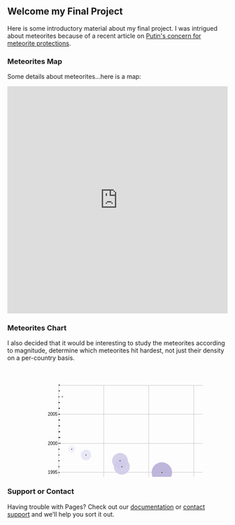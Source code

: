 ## Welcome my Final Project

Here is some introductory material about my final project. I was intrigued about meteorites because of a recent article on [Putin's concern for meteorite protections](http://tass.com/science/974862).

### Meteorites Map

Some details about meteorites...here is a map:
<iframe width="100%" height="520" frameborder="0" src="https://auremoser.carto.com/builder/685d22e6-7189-4ec2-8d1d-a95c8959f4b8/embed" allowfullscreen webkitallowfullscreen mozallowfullscreen oallowfullscreen msallowfullscreen></iframe>

### Meteorites Chart
I also decided that it would be interesting to study the meteorites according to magnitude, determine which meteorites hit hardest, not just their density on a per-country basis.

<svg width="447" height="250" xmlns="http://www.w3.org/2000/svg"><g><g class="x axis" transform="translate(0,440)" style="stroke-width: 1px; font-size: 10px; font-family: Arial, Helvetica;"><g class="tick" transform="translate(220.754583407826,0)" style="opacity: 1;"><line y2="-400" x2="0" style="shape-rendering: crispEdges; fill: none; stroke: rgb(204, 204, 204);"></line><text dy=".71em" y="3" x="0" style="text-anchor: middle;">5,000</text></g><g class="tick" transform="translate(323.60465649417233,0)" style="opacity: 1;"><line y2="-400" x2="0" style="shape-rendering: crispEdges; fill: none; stroke: rgb(204, 204, 204);"></line><text dy=".71em" y="3" x="0" style="text-anchor: middle;">10,000</text></g><g class="tick" transform="translate(426.4547295805187,0)" style="opacity: 1;"><line y2="-400" x2="0" style="shape-rendering: crispEdges; fill: none; stroke: rgb(204, 204, 204);"></line><text dy=".71em" y="3" x="0" style="text-anchor: middle;">15,000</text></g><g class="tick" transform="translate(529.3048026668649,0)" style="opacity: 1;"><line y2="-400" x2="0" style="shape-rendering: crispEdges; fill: none; stroke: rgb(204, 204, 204);"></line><text dy=".71em" y="3" x="0" style="text-anchor: middle;">20,000</text></g><g class="tick" transform="translate(632.1548757532113,0)" style="opacity: 1;"><line y2="-400" x2="0" style="shape-rendering: crispEdges; fill: none; stroke: rgb(204, 204, 204);"></line><text dy=".71em" y="3" x="0" style="text-anchor: middle;">25,000</text></g><g class="tick" transform="translate(735.0049488395575,0)" style="opacity: 1;"><line y2="-400" x2="0" style="shape-rendering: crispEdges; fill: none; stroke: rgb(204, 204, 204);"></line><text dy=".71em" y="3" x="0" style="text-anchor: middle;">30,000</text></g><path class="domain" d="M117.9104756257187,-400V0H807V-400" style="shape-rendering: crispEdges; fill: none; stroke: rgb(204, 204, 204);"></path></g><g class="y axis" transform="translate(117.9104756257187,0)" style="stroke-width: 1px; font-size: 10px; font-family: Arial, Helvetica;"><g class="tick" transform="translate(0,439.99239520593784)" style="opacity: 1;"><line x2="689.0895243742813" y2="0" style="shape-rendering: crispEdges; fill: none; stroke: rgb(204, 204, 204);"></line><text dy=".32em" x="-3" y="0" style="text-anchor: end;">1980</text></g><g class="tick" transform="translate(0,373.3013931982722)" style="opacity: 1;"><line x2="689.0895243742813" y2="0" style="shape-rendering: crispEdges; fill: none; stroke: rgb(204, 204, 204);"></line><text dy=".32em" x="-3" y="0" style="text-anchor: end;">1985</text></g><g class="tick" transform="translate(0,306.64689420210505)" style="opacity: 1;"><line x2="689.0895243742813" y2="0" style="shape-rendering: crispEdges; fill: none; stroke: rgb(204, 204, 204);"></line><text dy=".32em" x="-3" y="0" style="text-anchor: end;">1990</text></g><g class="tick" transform="translate(0,239.99239520593784)" style="opacity: 1;"><line x2="689.0895243742813" y2="0" style="shape-rendering: crispEdges; fill: none; stroke: rgb(204, 204, 204);"></line><text dy=".32em" x="-3" y="0" style="text-anchor: end;">1995</text></g><g class="tick" transform="translate(0,173.33789620977066)" style="opacity: 1;"><line x2="689.0895243742813" y2="0" style="shape-rendering: crispEdges; fill: none; stroke: rgb(204, 204, 204);"></line><text dy=".32em" x="-3" y="0" style="text-anchor: end;">2000</text></g><g class="tick" transform="translate(0,106.64689420210502)" style="opacity: 1;"><line x2="689.0895243742813" y2="0" style="shape-rendering: crispEdges; fill: none; stroke: rgb(204, 204, 204);"></line><text dy=".32em" x="-3" y="0" style="text-anchor: end;">2005</text></g><path class="domain" d="M689.0895243742813,40H0V440H689.0895243742813" style="shape-rendering: crispEdges; fill: none; stroke: rgb(204, 204, 204);"></path></g><g class="circle"><circle transform="translate(118.37659215694603,240)" r="1.1892061314769449" style="fill: rgb(247, 251, 255); fill-opacity: 0.9;"></circle><text transform="translate(118.37659215694603,240)" text-anchor="middle" dy="15" style="font-size: 10px; font-family: Arial, Helvetica;"></text></g><g class="circle"><circle transform="translate(118.51050295210445,333.3382004015331)" r="1.3134210062425167" style="fill: rgb(247, 251, 255); fill-opacity: 0.9;"></circle><text transform="translate(118.51050295210445,333.3382004015331)" text-anchor="middle" dy="15" style="font-size: 10px; font-family: Arial, Helvetica;"></text></g><g class="circle"><circle transform="translate(120.09439407763418,413.3162985946341)" r="2.3242106277807033" style="fill: rgb(246, 250, 255); fill-opacity: 0.9;"></circle><text transform="translate(120.09439407763418,413.3162985946341)" text-anchor="middle" dy="15" style="font-size: 10px; font-family: Arial, Helvetica;"></text></g><g class="circle"><circle transform="translate(118.27723898634461,146.66179959846687)" r="1.0879202864238344" style="fill: rgb(247, 251, 255); fill-opacity: 0.9;"></circle><text transform="translate(118.27723898634461,146.66179959846687)" text-anchor="middle" dy="15" style="font-size: 10px; font-family: Arial, Helvetica;"></text></g><g class="circle"><circle transform="translate(118.86698130542172,399.9926993977003)" r="1.5976894461053723" style="fill: rgb(247, 251, 255); fill-opacity: 0.9;"></circle><text transform="translate(118.86698130542172,399.9926993977003)" text-anchor="middle" dy="15" style="font-size: 10px; font-family: Arial, Helvetica;"></text></g><g class="circle"><circle transform="translate(118.24741246514958,80.00730060229972)" r="1.055618584461889" style="fill: rgb(247, 251, 255); fill-opacity: 0.9;"></circle><text transform="translate(118.24741246514958,80.00730060229972)" text-anchor="middle" dy="15" style="font-size: 10px; font-family: Arial, Helvetica;"></text></g><g class="circle"><circle transform="translate(117.92302333463523,120.01460120459937)" r="0.6010710517083432" style="fill: rgb(247, 251, 255); fill-opacity: 0.9;"></circle><text transform="translate(117.92302333463523,120.01460120459937)" text-anchor="middle" dy="15" style="font-size: 10px; font-family: Arial, Helvetica;"></text></g><g class="circle"><circle transform="translate(118.96674587631547,426.63989779156776)" r="1.668594400557301" style="fill: rgb(247, 251, 255); fill-opacity: 0.9;"></circle><text transform="translate(118.96674587631547,426.63989779156776)" text-anchor="middle" dy="15" style="font-size: 10px; font-family: Arial, Helvetica;"></text></g><g class="circle"><circle transform="translate(118.74273841713342,386.66910020076654)" r="1.5047230127347633" style="fill: rgb(247, 251, 255); fill-opacity: 0.9;"></circle><text transform="translate(118.74273841713342,386.66910020076654)" text-anchor="middle" dy="15" style="font-size: 10px; font-family: Arial, Helvetica;"></text></g><g class="circle"><circle transform="translate(118.66848066436508,373.30899799233435)" r="1.446308312933044" style="fill: rgb(247, 251, 255); fill-opacity: 0.9;"></circle><text transform="translate(118.66848066436508,373.30899799233435)" text-anchor="middle" dy="15" style="font-size: 10px; font-family: Arial, Helvetica;"></text></g><g class="circle"><circle transform="translate(118.43089699553562,266.6471983938675)" r="1.2410784385613092" style="fill: rgb(247, 251, 255); fill-opacity: 0.9;"></circle><text transform="translate(118.43089699553562,266.6471983938675)" text-anchor="middle" dy="15" style="font-size: 10px; font-family: Arial, Helvetica;"></text></g><g class="circle"><circle transform="translate(118.3255785206952,186.66910020076654)" r="1.13832641469031" style="fill: rgb(247, 251, 255); fill-opacity: 0.9;"></circle><text transform="translate(118.3255785206952,186.66910020076654)" text-anchor="middle" dy="15" style="font-size: 10px; font-family: Arial, Helvetica;"></text></g><g class="circle"><circle transform="translate(118.82666407677188,386.66910020076654)" r="1.5681257122443253" style="fill: rgb(247, 251, 255); fill-opacity: 0.9;"></circle><text transform="translate(118.82666407677188,386.66910020076654)" text-anchor="middle" dy="15" style="font-size: 10px; font-family: Arial, Helvetica;"></text></g><g class="circle"><circle transform="translate(118.33648062844235,226.67640080306626)" r="1.1493891522326385" style="fill: rgb(247, 251, 255); fill-opacity: 0.9;"></circle><text transform="translate(118.33648062844235,226.67640080306626)" text-anchor="middle" dy="15" style="font-size: 10px; font-family: Arial, Helvetica;"></text></g><g class="circle"><circle transform="translate(118.20750663679208,373.30899799233435)" r="1.0107879663467745" style="fill: rgb(247, 251, 255); fill-opacity: 0.9;"></circle><text transform="translate(118.20750663679208,373.30899799233435)" text-anchor="middle" dy="15" style="font-size: 10px; font-family: Arial, Helvetica;"></text></g><g class="circle"><circle transform="translate(119.00480040335744,40)" r="1.6948592579383264" style="fill: rgb(247, 251, 255); fill-opacity: 0.9;"></circle><text transform="translate(119.00480040335744,40)" text-anchor="middle" dy="15" style="font-size: 10px; font-family: Arial, Helvetica;"></text></g><g class="circle"><circle transform="translate(118.97435678172387,440)" r="1.673880342109553" style="fill: rgb(247, 251, 255); fill-opacity: 0.9;"></circle><text transform="translate(118.97435678172387,440)" text-anchor="middle" dy="15" style="font-size: 10px; font-family: Arial, Helvetica;"></text></g><g class="circle"><circle transform="translate(119.41290949336404,120.01460120459937)" r="1.9544670573597733" style="fill: rgb(247, 250, 255); fill-opacity: 0.9;"></circle><text transform="translate(119.41290949336404,120.01460120459937)" text-anchor="middle" dy="15" style="font-size: 10px; font-family: Arial, Helvetica;"></text></g><g class="circle"><circle transform="translate(118.14435669191705,280.0073006022997)" r="0.9354649206292468" style="fill: rgb(247, 251, 255); fill-opacity: 0.9;"></circle><text transform="translate(118.14435669191705,280.0073006022997)" text-anchor="middle" dy="15" style="font-size: 10px; font-family: Arial, Helvetica;"></text></g><g class="circle"><circle transform="translate(118.46401471906943,293.33089979923346)" r="1.2716744532983766" style="fill: rgb(247, 251, 255); fill-opacity: 0.9;"></circle><text transform="translate(118.46401471906943,293.33089979923346)" text-anchor="middle" dy="15" style="font-size: 10px; font-family: Arial, Helvetica;"></text></g><g class="circle"><circle transform="translate(118.32989822376483,199.99269939770028)" r="1.1427225742727578" style="fill: rgb(247, 251, 255); fill-opacity: 0.9;"></circle><text transform="translate(118.32989822376483,199.99269939770028)" text-anchor="middle" dy="15" style="font-size: 10px; font-family: Arial, Helvetica;"></text></g><g class="circle"><circle transform="translate(118.22745955097082,53.32359919693373)" r="1.0334463964746237" style="fill: rgb(247, 251, 255); fill-opacity: 0.9;"></circle><text transform="translate(118.22745955097082,53.32359919693373)" text-anchor="middle" dy="15" style="font-size: 10px; font-family: Arial, Helvetica;"></text></g><g class="circle"><circle transform="translate(118.73739021333293,373.30899799233435)" r="1.5005918515941" style="fill: rgb(247, 251, 255); fill-opacity: 0.9;"></circle><text transform="translate(118.73739021333293,373.30899799233435)" text-anchor="middle" dy="15" style="font-size: 10px; font-family: Arial, Helvetica;"></text></g><g class="circle"><circle transform="translate(118.1733604125274,359.98539879540067)" r="0.970785508642043" style="fill: rgb(247, 251, 255); fill-opacity: 0.9;"></circle><text transform="translate(118.1733604125274,359.98539879540067)" text-anchor="middle" dy="15" style="font-size: 10px; font-family: Arial, Helvetica;"></text></g><g class="circle"><circle transform="translate(118.2171745436622,40)" r="1.021829539730225" style="fill: rgb(247, 251, 255); fill-opacity: 0.9;"></circle><text transform="translate(118.2171745436622,40)" text-anchor="middle" dy="15" style="font-size: 10px; font-family: Arial, Helvetica;"></text></g><g class="circle"><circle transform="translate(118.5771497994644,359.98539879540067)" r="1.3710544199643733" style="fill: rgb(247, 251, 255); fill-opacity: 0.9;"></circle><text transform="translate(118.5771497994644,359.98539879540067)" text-anchor="middle" dy="15" style="font-size: 10px; font-family: Arial, Helvetica;"></text></g><g class="circle"><circle transform="translate(118.27394778400586,120.01460120459937)" r="1.0844031901713334" style="fill: rgb(247, 251, 255); fill-opacity: 0.9;"></circle><text transform="translate(118.27394778400586,120.01460120459937)" text-anchor="middle" dy="15" style="font-size: 10px; font-family: Arial, Helvetica;"></text></g><g class="circle"><circle transform="translate(118.47183132462398,306.6544989961672)" r="1.278789098414497" style="fill: rgb(247, 251, 255); fill-opacity: 0.9;"></circle><text transform="translate(118.47183132462398,306.6544989961672)" text-anchor="middle" dy="15" style="font-size: 10px; font-family: Arial, Helvetica;"></text></g><g class="circle"><circle transform="translate(118.49157853865657,319.97809819310095)" r="1.296589057017017" style="fill: rgb(247, 251, 255); fill-opacity: 0.9;"></circle><text transform="translate(118.49157853865657,319.97809819310095)" text-anchor="middle" dy="15" style="font-size: 10px; font-family: Arial, Helvetica;"></text></g><g class="circle"><circle transform="translate(118.44015350211339,280.0073006022997)" r="1.2497055461870885" style="fill: rgb(247, 251, 255); fill-opacity: 0.9;"></circle><text transform="translate(118.44015350211339,280.0073006022997)" text-anchor="middle" dy="15" style="font-size: 10px; font-family: Arial, Helvetica;"></text></g><g class="circle"><circle transform="translate(118.22992795272489,66.68370140536592)" r="1.036215063322016" style="fill: rgb(247, 251, 255); fill-opacity: 0.9;"></circle><text transform="translate(118.22992795272489,66.68370140536592)" text-anchor="middle" dy="15" style="font-size: 10px; font-family: Arial, Helvetica;"></text></g><g class="circle"><circle transform="translate(118.07318444134131,293.33089979923346)" r="0.8425400658543539" style="fill: rgb(247, 251, 255); fill-opacity: 0.9;"></circle><text transform="translate(118.07318444134131,293.33089979923346)" text-anchor="middle" dy="15" style="font-size: 10px; font-family: Arial, Helvetica;"></text></g><g class="circle"><circle transform="translate(117.99090438287223,226.67640080306626)" r="0.7203242281091518" style="fill: rgb(247, 251, 255); fill-opacity: 0.9;"></circle><text transform="translate(117.99090438287223,226.67640080306626)" text-anchor="middle" dy="15" style="font-size: 10px; font-family: Arial, Helvetica;"></text></g><g class="circle"><circle transform="translate(118.36733565036825,333.3382004015331)" r="1.180136840215307" style="fill: rgb(247, 251, 255); fill-opacity: 0.9;"></circle><text transform="translate(118.36733565036825,333.3382004015331)" text-anchor="middle" dy="15" style="font-size: 10px; font-family: Arial, Helvetica;"></text></g><g class="circle"><circle transform="translate(120.10550188552752,159.9853987954006)" r="2.329751264856307" style="fill: rgb(246, 250, 255); fill-opacity: 0.9;"></circle><text transform="translate(120.10550188552752,159.9853987954006)" text-anchor="middle" dy="15" style="font-size: 10px; font-family: Arial, Helvetica;"></text></g><g class="circle"><circle transform="translate(118.38173466060034,346.6617995984669)" r="1.1942148660115195" style="fill: rgb(247, 251, 255); fill-opacity: 0.9;"></circle><text transform="translate(118.38173466060034,346.6617995984669)" text-anchor="middle" dy="15" style="font-size: 10px; font-family: Arial, Helvetica;"></text></g><g class="circle"><circle transform="translate(118.27518198488288,133.33820040153313)" r="1.0857234364184543" style="fill: rgb(247, 251, 255); fill-opacity: 0.9;"></circle><text transform="translate(118.27518198488288,133.33820040153313)" text-anchor="middle" dy="15" style="font-size: 10px; font-family: Arial, Helvetica;"></text></g><g class="circle"><circle transform="translate(257.7806097189107,213.31629859463408)" r="18.028583336833968" style="fill: rgb(209, 205, 232); fill-opacity: 0.9;"></circle><text transform="translate(257.7806097189107,213.31629859463408)" text-anchor="middle" dy="15" style="font-size: 10px; font-family: Arial, Helvetica;"></text></g><g class="circle"><circle transform="translate(119.02557611812087,53.32359919693373)" r="1.709028119541595" style="fill: rgb(247, 251, 255); fill-opacity: 0.9;"></circle><text transform="translate(119.02557611812087,53.32359919693373)" text-anchor="middle" dy="15" style="font-size: 10px; font-family: Arial, Helvetica;"></text></g><g class="circle"><circle transform="translate(353.5340277622991,240)" r="23.394741813506393" style="fill: rgb(184, 174, 217); fill-opacity: 0.9;"></circle><text transform="translate(353.5340277622991,240)" text-anchor="middle" dy="15" style="font-size: 10px; font-family: Arial, Helvetica;"></text></g><g class="circle"><circle transform="translate(121.17514264562551,173.3455010038328)" r="2.8126195890475736" style="fill: rgb(246, 250, 254); fill-opacity: 0.9;"></circle><text transform="translate(121.17514264562551,173.3455010038328)" text-anchor="middle" dy="15" style="font-size: 10px; font-family: Arial, Helvetica;"></text></g><g class="circle"><circle transform="translate(118.21306054073874,440)" r="1.0171456482809347" style="fill: rgb(247, 251, 255); fill-opacity: 0.9;"></circle><text transform="translate(118.21306054073874,440)" text-anchor="middle" dy="15" style="font-size: 10px; font-family: Arial, Helvetica;"></text></g><g class="circle"><circle transform="translate(118.06104813271712,266.6471983938675)" r="0.825651418061496" style="fill: rgb(247, 251, 255); fill-opacity: 0.9;"></circle><text transform="translate(118.06104813271712,266.6471983938675)" text-anchor="middle" dy="15" style="font-size: 10px; font-family: Arial, Helvetica;"></text></g><g class="circle"><circle transform="translate(118.53806677169158,293.33089979923346)" r="1.3375582257395966" style="fill: rgb(247, 251, 255); fill-opacity: 0.9;"></circle><text transform="translate(118.53806677169158,293.33089979923346)" text-anchor="middle" dy="15" style="font-size: 10px; font-family: Arial, Helvetica;"></text></g><g class="circle"><circle transform="translate(117.99501838579569,266.6471983938675)" r="0.7269231954267836" style="fill: rgb(247, 251, 255); fill-opacity: 0.9;"></circle><text transform="translate(117.99501838579569,266.6471983938675)" text-anchor="middle" dy="15" style="font-size: 10px; font-family: Arial, Helvetica;"></text></g><g class="circle"><circle transform="translate(118.15340749834867,346.6617995984669)" r="0.946628418290119" style="fill: rgb(247, 251, 255); fill-opacity: 0.9;"></circle><text transform="translate(118.15340749834867,346.6617995984669)" text-anchor="middle" dy="15" style="font-size: 10px; font-family: Arial, Helvetica;"></text></g><g class="circle"><circle transform="translate(118.29945460213128,173.3455010038328)" r="1.1113695952445781" style="fill: rgb(247, 251, 255); fill-opacity: 0.9;"></circle><text transform="translate(118.29945460213128,173.3455010038328)" text-anchor="middle" dy="15" style="font-size: 10px; font-family: Arial, Helvetica;"></text></g><g class="circle"><circle transform="translate(118.33442362698061,213.31629859463408)" r="1.1473100078208345" style="fill: rgb(247, 251, 255); fill-opacity: 0.9;"></circle><text transform="translate(118.33442362698061,213.31629859463408)" text-anchor="middle" dy="15" style="font-size: 10px; font-family: Arial, Helvetica;"></text></g><g class="circle"><circle transform="translate(118.13695148665484,333.3382004015331)" r="0.9262310772807669" style="fill: rgb(247, 251, 255); fill-opacity: 0.9;"></circle><text transform="translate(118.13695148665484,333.3382004015331)" text-anchor="middle" dy="15" style="font-size: 10px; font-family: Arial, Helvetica;"></text></g><g class="circle"><circle transform="translate(118.89187102310862,413.3162985946341)" r="1.6156704842911371" style="fill: rgb(247, 251, 255); fill-opacity: 0.9;"></circle><text transform="translate(118.89187102310862,413.3162985946341)" text-anchor="middle" dy="15" style="font-size: 10px; font-family: Arial, Helvetica;"></text></g><g class="circle"><circle transform="translate(118.3940766693707,253.32359919693377)" r="1.2061509696336663" style="fill: rgb(247, 251, 255); fill-opacity: 0.9;"></circle><text transform="translate(118.3940766693707,253.32359919693377)" text-anchor="middle" dy="15" style="font-size: 10px; font-family: Arial, Helvetica;"></text></g><g class="circle"><circle transform="translate(119.31972732714783,399.9926993977003)" r="1.8983219728084564" style="fill: rgb(247, 251, 255); fill-opacity: 0.9;"></circle><text transform="translate(119.31972732714783,399.9926993977003)" text-anchor="middle" dy="15" style="font-size: 10px; font-family: Arial, Helvetica;"></text></g><g class="circle"><circle transform="translate(119.27653029645157,80.00730060229972)" r="1.871723205695426" style="fill: rgb(247, 251, 255); fill-opacity: 0.9;"></circle><text transform="translate(119.27653029645157,80.00730060229972)" text-anchor="middle" dy="15" style="font-size: 10px; font-family: Arial, Helvetica;"></text></g><g class="circle"><circle transform="translate(479.93676758541875,440)" r="28.995656456596475" style="fill: rgb(150, 135, 196); fill-opacity: 0.9;"></circle><text transform="translate(479.93676758541875,440)" text-anchor="middle" dy="15" style="font-size: 10px; font-family: Arial, Helvetica;"></text></g><g class="circle"><circle transform="translate(118.20894653781528,386.66910020076654)" r="1.012440087792064" style="fill: rgb(247, 251, 255); fill-opacity: 0.9;"></circle><text transform="translate(118.20894653781528,386.66910020076654)" text-anchor="middle" dy="15" style="font-size: 10px; font-family: Arial, Helvetica;"></text></g><g class="circle"><circle transform="translate(118.91244103772588,319.97809819310095)" r="1.6303811842792348" style="fill: rgb(247, 251, 255); fill-opacity: 0.9;"></circle><text transform="translate(118.91244103772588,319.97809819310095)" text-anchor="middle" dy="15" style="font-size: 10px; font-family: Arial, Helvetica;"></text></g><g class="circle"><circle transform="translate(118.55452278338541,346.6617995984669)" r="1.35176305654409" style="fill: rgb(247, 251, 255); fill-opacity: 0.9;"></circle><text transform="translate(118.55452278338541,346.6617995984669)" text-anchor="middle" dy="15" style="font-size: 10px; font-family: Arial, Helvetica;"></text></g><g class="circle"><circle transform="translate(118.29122659628436,159.9853987954006)" r="1.1027428078827881" style="fill: rgb(247, 251, 255); fill-opacity: 0.9;"></circle><text transform="translate(118.29122659628436,159.9853987954006)" text-anchor="middle" dy="15" style="font-size: 10px; font-family: Arial, Helvetica;"></text></g><g class="circle"><circle transform="translate(118.91244103772588,306.6544989961672)" r="1.6303811842792348" style="fill: rgb(247, 251, 255); fill-opacity: 0.9;"></circle><text transform="translate(118.91244103772588,306.6544989961672)" text-anchor="middle" dy="15" style="font-size: 10px; font-family: Arial, Helvetica;"></text></g><g class="circle"><circle transform="translate(118.27271358312882,106.65449899616718)" r="1.0830813345816799" style="fill: rgb(247, 251, 255); fill-opacity: 0.9;"></circle><text transform="translate(118.27271358312882,106.65449899616718)" text-anchor="middle" dy="15" style="font-size: 10px; font-family: Arial, Helvetica;"></text></g><g class="circle"><circle transform="translate(118.65942985793347,359.98539879540067)" r="1.439026404022059" style="fill: rgb(247, 251, 255); fill-opacity: 0.9;"></circle><text transform="translate(118.65942985793347,359.98539879540067)" text-anchor="middle" dy="15" style="font-size: 10px; font-family: Arial, Helvetica;"></text></g><g class="circle"><circle transform="translate(119.37732336807619,106.65449899616718)" r="1.9332177970227666" style="fill: rgb(247, 251, 255); fill-opacity: 0.9;"></circle><text transform="translate(119.37732336807619,106.65449899616718)" text-anchor="middle" dy="15" style="font-size: 10px; font-family: Arial, Helvetica;"></text></g><g class="circle"><circle transform="translate(261.8946126423645,226.67640080306626)" r="18.291532346460425" style="fill: rgb(208, 203, 232); fill-opacity: 0.9;"></circle><text transform="translate(261.8946126423645,226.67640080306626)" text-anchor="middle" dy="15" style="font-size: 10px; font-family: Arial, Helvetica;"></text></g><g class="circle"><circle transform="translate(147.38134126802655,186.66910020076654)" r="8.291350002819888" style="fill: rgb(239, 241, 250); fill-opacity: 0.9;"></circle><text transform="translate(147.38134126802655,186.66910020076654)" text-anchor="middle" dy="15" style="font-size: 10px; font-family: Arial, Helvetica;"></text></g><g class="circle"><circle transform="translate(125.92681602221471,66.68370140536592)" r="4.3521798975505535" style="fill: rgb(245, 248, 254); fill-opacity: 0.9;"></circle><text transform="translate(125.92681602221471,66.68370140536592)" text-anchor="middle" dy="15" style="font-size: 10px; font-family: Arial, Helvetica;"></text></g><g class="circle"><circle transform="translate(333.8896638028069,426.63989779156776)" r="22.398907974035705" style="fill: rgb(189, 180, 220); fill-opacity: 0.9;"></circle><text transform="translate(333.8896638028069,426.63989779156776)" text-anchor="middle" dy="15" style="font-size: 10px; font-family: Arial, Helvetica;"></text></g><g class="circle"><circle transform="translate(118.20894653781528,426.63989779156776)" r="1.012440087792064" style="fill: rgb(247, 251, 255); fill-opacity: 0.9;"></circle><text transform="translate(118.20894653781528,426.63989779156776)" text-anchor="middle" dy="15" style="font-size: 10px; font-family: Arial, Helvetica;"></text></g><g class="circle"><circle transform="translate(118.20894653781528,413.3162985946341)" r="1.012440087792064" style="fill: rgb(247, 251, 255); fill-opacity: 0.9;"></circle><text transform="translate(118.20894653781528,413.3162985946341)" text-anchor="middle" dy="15" style="font-size: 10px; font-family: Arial, Helvetica;"></text></g><g class="circle"><circle transform="translate(118.20894653781528,399.9926993977003)" r="1.012440087792064" style="fill: rgb(247, 251, 255); fill-opacity: 0.9;"></circle><text transform="translate(118.20894653781528,399.9926993977003)" text-anchor="middle" dy="15" style="font-size: 10px; font-family: Arial, Helvetica;"></text></g><g class="circle"><circle transform="translate(179.96424442178107,199.99269939770028)" r="12.016037840357846" style="fill: rgb(230, 230, 245); fill-opacity: 0.9;"></circle><text transform="translate(179.96424442178107,199.99269939770028)" text-anchor="middle" dy="15" style="font-size: 10px; font-family: Arial, Helvetica;"></text></g><g class="circle"><circle transform="translate(807,253.32359919693377)" r="40" style="fill: rgb(52, 41, 143); fill-opacity: 0.9;"></circle><text transform="translate(807,253.32359919693377)" text-anchor="middle" dy="15" style="font-size: 10px; font-family: Arial, Helvetica;"></text></g><g class="circle"><circle transform="translate(117.92055493288116,106.65449899616718)" r="0.5962853395252221" style="fill: rgb(247, 251, 255); fill-opacity: 0.9;"></circle><text transform="translate(117.92055493288116,106.65449899616718)" text-anchor="middle" dy="15" style="font-size: 10px; font-family: Arial, Helvetica;"></text></g><g class="circle"><circle transform="translate(117.91561812937302,80.00730060229972)" r="0.5865967950769767" style="fill: rgb(247, 251, 255); fill-opacity: 0.9;"></circle><text transform="translate(117.91561812937302,80.00730060229972)" text-anchor="middle" dy="15" style="font-size: 10px; font-family: Arial, Helvetica;"></text></g><g class="circle"><circle transform="translate(117.91993783244264,93.33089979923344)" r="0.5950828978935987" style="fill: rgb(247, 251, 255); fill-opacity: 0.9;"></circle><text transform="translate(117.91993783244264,93.33089979923344)" text-anchor="middle" dy="15" style="font-size: 10px; font-family: Arial, Helvetica;"></text></g><g class="circle"><circle transform="translate(117.96868876708558,186.66910020076654)" r="0.6835899106770561" style="fill: rgb(247, 251, 255); fill-opacity: 0.9;"></circle><text transform="translate(117.96868876708558,186.66910020076654)" text-anchor="middle" dy="15" style="font-size: 10px; font-family: Arial, Helvetica;"></text></g><g class="circle"><circle transform="translate(119.52439897258965,133.33820040153313)" r="2.0195929417229883" style="fill: rgb(247, 250, 255); fill-opacity: 0.9;"></circle><text transform="translate(119.52439897258965,133.33820040153313)" text-anchor="middle" dy="15" style="font-size: 10px; font-family: Arial, Helvetica;"></text></g><g class="circle"><circle transform="translate(118.07195024046428,280.0073006022997)" r="0.8408380706386498" style="fill: rgb(247, 251, 255); fill-opacity: 0.9;"></circle><text transform="translate(118.07195024046428,280.0073006022997)" text-anchor="middle" dy="15" style="font-size: 10px; font-family: Arial, Helvetica;"></text></g><g class="circle"><circle transform="translate(118.03369001327614,253.32359919693377)" r="0.7862509227115911" style="fill: rgb(247, 251, 255); fill-opacity: 0.9;"></circle><text transform="translate(118.03369001327614,253.32359919693377)" text-anchor="middle" dy="15" style="font-size: 10px; font-family: Arial, Helvetica;"></text></g><g class="circle"><circle transform="translate(117.98329347746385,199.99269939770028)" r="0.7079540009572868" style="fill: rgb(247, 251, 255); fill-opacity: 0.9;"></circle><text transform="translate(117.98329347746385,199.99269939770028)" text-anchor="middle" dy="15" style="font-size: 10px; font-family: Arial, Helvetica;"></text></g><g class="circle"><circle transform="translate(117.9104756257187,66.68370140536592)" r="0.5763313950619293" style="fill: rgb(247, 251, 255); fill-opacity: 0.9;"></circle><text transform="translate(117.9104756257187,66.68370140536592)" text-anchor="middle" dy="15" style="font-size: 10px; font-family: Arial, Helvetica;"></text></g><g class="circle"><circle transform="translate(117.92446323565845,133.33820040153313)" r="0.6038452017352858" style="fill: rgb(247, 251, 255); fill-opacity: 0.9;"></circle><text transform="translate(117.92446323565845,133.33820040153313)" text-anchor="middle" dy="15" style="font-size: 10px; font-family: Arial, Helvetica;"></text></g><g class="circle"><circle transform="translate(117.98761318053346,213.31629859463408)" r="0.715001204783805" style="fill: rgb(247, 251, 255); fill-opacity: 0.9;"></circle><text transform="translate(117.98761318053346,213.31629859463408)" text-anchor="middle" dy="15" style="font-size: 10px; font-family: Arial, Helvetica;"></text></g><g class="circle"><circle transform="translate(117.93968504647523,159.9853987954006)" r="0.6324280828030636" style="fill: rgb(247, 251, 255); fill-opacity: 0.9;"></circle><text transform="translate(117.93968504647523,159.9853987954006)" text-anchor="middle" dy="15" style="font-size: 10px; font-family: Arial, Helvetica;"></text></g><g class="circle"><circle transform="translate(118.26633687859746,93.33089979923344)" r="1.0762258836899201" style="fill: rgb(247, 251, 255); fill-opacity: 0.9;"></circle><text transform="translate(118.26633687859746,93.33089979923344)" text-anchor="middle" dy="15" style="font-size: 10px; font-family: Arial, Helvetica;"></text></g><g class="circle"><circle transform="translate(119.95102107575181,146.66179959846687)" r="2.251471906855738" style="fill: rgb(246, 250, 255); fill-opacity: 0.9;"></circle><text transform="translate(119.95102107575181,146.66179959846687)" text-anchor="middle" dy="15" style="font-size: 10px; font-family: Arial, Helvetica;"></text></g><g class="circle"><circle transform="translate(118.09704565829733,319.97809819310095)" r="0.8747946762359812" style="fill: rgb(247, 251, 255); fill-opacity: 0.9;"></circle><text transform="translate(118.09704565829733,319.97809819310095)" text-anchor="middle" dy="15" style="font-size: 10px; font-family: Arial, Helvetica;"></text></g><g class="circle"><circle transform="translate(118.00715469441987,240)" r="0.7460501527862493" style="fill: rgb(247, 251, 255); fill-opacity: 0.9;"></circle><text transform="translate(118.00715469441987,240)" text-anchor="middle" dy="15" style="font-size: 10px; font-family: Arial, Helvetica;"></text></g><g class="circle"><circle transform="translate(118.07647564368007,306.6544989961672)" r="0.84706200087633" style="fill: rgb(247, 251, 255); fill-opacity: 0.9;"></circle><text transform="translate(118.07647564368007,306.6544989961672)" text-anchor="middle" dy="15" style="font-size: 10px; font-family: Arial, Helvetica;"></text></g><g class="circle"><circle transform="translate(119.3131449224703,93.33089979923344)" r="1.8942929474951555" style="fill: rgb(247, 251, 255); fill-opacity: 0.9;"></circle><text transform="translate(119.3131449224703,93.33089979923344)" text-anchor="middle" dy="15" style="font-size: 10px; font-family: Arial, Helvetica;"></text></g><g class="circle"><circle transform="translate(117.9602550610925,173.3455010038328)" r="0.6691165609668932" style="fill: rgb(247, 251, 255); fill-opacity: 0.9;"></circle><text transform="translate(117.9602550610925,173.3455010038328)" text-anchor="middle" dy="15" style="font-size: 10px; font-family: Arial, Helvetica;"></text></g><g class="circle"><circle transform="translate(117.93515964325942,146.66179959846687)" r="0.6240672300519183" style="fill: rgb(247, 251, 255); fill-opacity: 0.9;"></circle><text transform="translate(117.93515964325942,146.66179959846687)" text-anchor="middle" dy="15" style="font-size: 10px; font-family: Arial, Helvetica;"></text></g><g class="point"><circle transform="translate(118.37659215694603,240)" r="1" style="fill: rgb(0, 0, 0);"></circle></g><g class="point"><circle transform="translate(118.51050295210445,333.3382004015331)" r="1" style="fill: rgb(0, 0, 0);"></circle></g><g class="point"><circle transform="translate(120.09439407763418,413.3162985946341)" r="1" style="fill: rgb(0, 0, 0);"></circle></g><g class="point"><circle transform="translate(118.27723898634461,146.66179959846687)" r="1" style="fill: rgb(0, 0, 0);"></circle></g><g class="point"><circle transform="translate(118.86698130542172,399.9926993977003)" r="1" style="fill: rgb(0, 0, 0);"></circle></g><g class="point"><circle transform="translate(118.24741246514958,80.00730060229972)" r="1" style="fill: rgb(0, 0, 0);"></circle></g><g class="point"><circle transform="translate(117.92302333463523,120.01460120459937)" r="1" style="fill: rgb(0, 0, 0);"></circle></g><g class="point"><circle transform="translate(118.96674587631547,426.63989779156776)" r="1" style="fill: rgb(0, 0, 0);"></circle></g><g class="point"><circle transform="translate(118.74273841713342,386.66910020076654)" r="1" style="fill: rgb(0, 0, 0);"></circle></g><g class="point"><circle transform="translate(118.66848066436508,373.30899799233435)" r="1" style="fill: rgb(0, 0, 0);"></circle></g><g class="point"><circle transform="translate(118.43089699553562,266.6471983938675)" r="1" style="fill: rgb(0, 0, 0);"></circle></g><g class="point"><circle transform="translate(118.3255785206952,186.66910020076654)" r="1" style="fill: rgb(0, 0, 0);"></circle></g><g class="point"><circle transform="translate(118.82666407677188,386.66910020076654)" r="1" style="fill: rgb(0, 0, 0);"></circle></g><g class="point"><circle transform="translate(118.33648062844235,226.67640080306626)" r="1" style="fill: rgb(0, 0, 0);"></circle></g><g class="point"><circle transform="translate(118.20750663679208,373.30899799233435)" r="1" style="fill: rgb(0, 0, 0);"></circle></g><g class="point"><circle transform="translate(119.00480040335744,40)" r="1" style="fill: rgb(0, 0, 0);"></circle></g><g class="point"><circle transform="translate(118.97435678172387,440)" r="1" style="fill: rgb(0, 0, 0);"></circle></g><g class="point"><circle transform="translate(119.41290949336404,120.01460120459937)" r="1" style="fill: rgb(0, 0, 0);"></circle></g><g class="point"><circle transform="translate(118.14435669191705,280.0073006022997)" r="1" style="fill: rgb(0, 0, 0);"></circle></g><g class="point"><circle transform="translate(118.46401471906943,293.33089979923346)" r="1" style="fill: rgb(0, 0, 0);"></circle></g><g class="point"><circle transform="translate(118.32989822376483,199.99269939770028)" r="1" style="fill: rgb(0, 0, 0);"></circle></g><g class="point"><circle transform="translate(118.22745955097082,53.32359919693373)" r="1" style="fill: rgb(0, 0, 0);"></circle></g><g class="point"><circle transform="translate(118.73739021333293,373.30899799233435)" r="1" style="fill: rgb(0, 0, 0);"></circle></g><g class="point"><circle transform="translate(118.1733604125274,359.98539879540067)" r="1" style="fill: rgb(0, 0, 0);"></circle></g><g class="point"><circle transform="translate(118.2171745436622,40)" r="1" style="fill: rgb(0, 0, 0);"></circle></g><g class="point"><circle transform="translate(118.5771497994644,359.98539879540067)" r="1" style="fill: rgb(0, 0, 0);"></circle></g><g class="point"><circle transform="translate(118.27394778400586,120.01460120459937)" r="1" style="fill: rgb(0, 0, 0);"></circle></g><g class="point"><circle transform="translate(118.47183132462398,306.6544989961672)" r="1" style="fill: rgb(0, 0, 0);"></circle></g><g class="point"><circle transform="translate(118.49157853865657,319.97809819310095)" r="1" style="fill: rgb(0, 0, 0);"></circle></g><g class="point"><circle transform="translate(118.44015350211339,280.0073006022997)" r="1" style="fill: rgb(0, 0, 0);"></circle></g><g class="point"><circle transform="translate(118.22992795272489,66.68370140536592)" r="1" style="fill: rgb(0, 0, 0);"></circle></g><g class="point"><circle transform="translate(118.07318444134131,293.33089979923346)" r="1" style="fill: rgb(0, 0, 0);"></circle></g><g class="point"><circle transform="translate(117.99090438287223,226.67640080306626)" r="1" style="fill: rgb(0, 0, 0);"></circle></g><g class="point"><circle transform="translate(118.36733565036825,333.3382004015331)" r="1" style="fill: rgb(0, 0, 0);"></circle></g><g class="point"><circle transform="translate(120.10550188552752,159.9853987954006)" r="1" style="fill: rgb(0, 0, 0);"></circle></g><g class="point"><circle transform="translate(118.38173466060034,346.6617995984669)" r="1" style="fill: rgb(0, 0, 0);"></circle></g><g class="point"><circle transform="translate(118.27518198488288,133.33820040153313)" r="1" style="fill: rgb(0, 0, 0);"></circle></g><g class="point"><circle transform="translate(257.7806097189107,213.31629859463408)" r="1" style="fill: rgb(0, 0, 0);"></circle></g><g class="point"><circle transform="translate(119.02557611812087,53.32359919693373)" r="1" style="fill: rgb(0, 0, 0);"></circle></g><g class="point"><circle transform="translate(353.5340277622991,240)" r="1" style="fill: rgb(0, 0, 0);"></circle></g><g class="point"><circle transform="translate(121.17514264562551,173.3455010038328)" r="1" style="fill: rgb(0, 0, 0);"></circle></g><g class="point"><circle transform="translate(118.21306054073874,440)" r="1" style="fill: rgb(0, 0, 0);"></circle></g><g class="point"><circle transform="translate(118.06104813271712,266.6471983938675)" r="1" style="fill: rgb(0, 0, 0);"></circle></g><g class="point"><circle transform="translate(118.53806677169158,293.33089979923346)" r="1" style="fill: rgb(0, 0, 0);"></circle></g><g class="point"><circle transform="translate(117.99501838579569,266.6471983938675)" r="1" style="fill: rgb(0, 0, 0);"></circle></g><g class="point"><circle transform="translate(118.15340749834867,346.6617995984669)" r="1" style="fill: rgb(0, 0, 0);"></circle></g><g class="point"><circle transform="translate(118.29945460213128,173.3455010038328)" r="1" style="fill: rgb(0, 0, 0);"></circle></g><g class="point"><circle transform="translate(118.33442362698061,213.31629859463408)" r="1" style="fill: rgb(0, 0, 0);"></circle></g><g class="point"><circle transform="translate(118.13695148665484,333.3382004015331)" r="1" style="fill: rgb(0, 0, 0);"></circle></g><g class="point"><circle transform="translate(118.89187102310862,413.3162985946341)" r="1" style="fill: rgb(0, 0, 0);"></circle></g><g class="point"><circle transform="translate(118.3940766693707,253.32359919693377)" r="1" style="fill: rgb(0, 0, 0);"></circle></g><g class="point"><circle transform="translate(119.31972732714783,399.9926993977003)" r="1" style="fill: rgb(0, 0, 0);"></circle></g><g class="point"><circle transform="translate(119.27653029645157,80.00730060229972)" r="1" style="fill: rgb(0, 0, 0);"></circle></g><g class="point"><circle transform="translate(479.93676758541875,440)" r="1" style="fill: rgb(0, 0, 0);"></circle></g><g class="point"><circle transform="translate(118.20894653781528,386.66910020076654)" r="1" style="fill: rgb(0, 0, 0);"></circle></g><g class="point"><circle transform="translate(118.91244103772588,319.97809819310095)" r="1" style="fill: rgb(0, 0, 0);"></circle></g><g class="point"><circle transform="translate(118.55452278338541,346.6617995984669)" r="1" style="fill: rgb(0, 0, 0);"></circle></g><g class="point"><circle transform="translate(118.29122659628436,159.9853987954006)" r="1" style="fill: rgb(0, 0, 0);"></circle></g><g class="point"><circle transform="translate(118.91244103772588,306.6544989961672)" r="1" style="fill: rgb(0, 0, 0);"></circle></g><g class="point"><circle transform="translate(118.27271358312882,106.65449899616718)" r="1" style="fill: rgb(0, 0, 0);"></circle></g><g class="point"><circle transform="translate(118.65942985793347,359.98539879540067)" r="1" style="fill: rgb(0, 0, 0);"></circle></g><g class="point"><circle transform="translate(119.37732336807619,106.65449899616718)" r="1" style="fill: rgb(0, 0, 0);"></circle></g><g class="point"><circle transform="translate(261.8946126423645,226.67640080306626)" r="1" style="fill: rgb(0, 0, 0);"></circle></g><g class="point"><circle transform="translate(147.38134126802655,186.66910020076654)" r="1" style="fill: rgb(0, 0, 0);"></circle></g><g class="point"><circle transform="translate(125.92681602221471,66.68370140536592)" r="1" style="fill: rgb(0, 0, 0);"></circle></g><g class="point"><circle transform="translate(333.8896638028069,426.63989779156776)" r="1" style="fill: rgb(0, 0, 0);"></circle></g><g class="point"><circle transform="translate(118.20894653781528,426.63989779156776)" r="1" style="fill: rgb(0, 0, 0);"></circle></g><g class="point"><circle transform="translate(118.20894653781528,413.3162985946341)" r="1" style="fill: rgb(0, 0, 0);"></circle></g><g class="point"><circle transform="translate(118.20894653781528,399.9926993977003)" r="1" style="fill: rgb(0, 0, 0);"></circle></g><g class="point"><circle transform="translate(179.96424442178107,199.99269939770028)" r="1" style="fill: rgb(0, 0, 0);"></circle></g><g class="point"><circle transform="translate(807,253.32359919693377)" r="1" style="fill: rgb(0, 0, 0);"></circle></g><g class="point"><circle transform="translate(117.92055493288116,106.65449899616718)" r="1" style="fill: rgb(0, 0, 0);"></circle></g><g class="point"><circle transform="translate(117.91561812937302,80.00730060229972)" r="1" style="fill: rgb(0, 0, 0);"></circle></g><g class="point"><circle transform="translate(117.91993783244264,93.33089979923344)" r="1" style="fill: rgb(0, 0, 0);"></circle></g><g class="point"><circle transform="translate(117.96868876708558,186.66910020076654)" r="1" style="fill: rgb(0, 0, 0);"></circle></g><g class="point"><circle transform="translate(119.52439897258965,133.33820040153313)" r="1" style="fill: rgb(0, 0, 0);"></circle></g><g class="point"><circle transform="translate(118.07195024046428,280.0073006022997)" r="1" style="fill: rgb(0, 0, 0);"></circle></g><g class="point"><circle transform="translate(118.03369001327614,253.32359919693377)" r="1" style="fill: rgb(0, 0, 0);"></circle></g><g class="point"><circle transform="translate(117.98329347746385,199.99269939770028)" r="1" style="fill: rgb(0, 0, 0);"></circle></g><g class="point"><circle transform="translate(117.9104756257187,66.68370140536592)" r="1" style="fill: rgb(0, 0, 0);"></circle></g><g class="point"><circle transform="translate(117.92446323565845,133.33820040153313)" r="1" style="fill: rgb(0, 0, 0);"></circle></g><g class="point"><circle transform="translate(117.98761318053346,213.31629859463408)" r="1" style="fill: rgb(0, 0, 0);"></circle></g><g class="point"><circle transform="translate(117.93968504647523,159.9853987954006)" r="1" style="fill: rgb(0, 0, 0);"></circle></g><g class="point"><circle transform="translate(118.26633687859746,93.33089979923344)" r="1" style="fill: rgb(0, 0, 0);"></circle></g><g class="point"><circle transform="translate(119.95102107575181,146.66179959846687)" r="1" style="fill: rgb(0, 0, 0);"></circle></g><g class="point"><circle transform="translate(118.09704565829733,319.97809819310095)" r="1" style="fill: rgb(0, 0, 0);"></circle></g><g class="point"><circle transform="translate(118.00715469441987,240)" r="1" style="fill: rgb(0, 0, 0);"></circle></g><g class="point"><circle transform="translate(118.07647564368007,306.6544989961672)" r="1" style="fill: rgb(0, 0, 0);"></circle></g><g class="point"><circle transform="translate(119.3131449224703,93.33089979923344)" r="1" style="fill: rgb(0, 0, 0);"></circle></g><g class="point"><circle transform="translate(117.9602550610925,173.3455010038328)" r="1" style="fill: rgb(0, 0, 0);"></circle></g><g class="point"><circle transform="translate(117.93515964325942,146.66179959846687)" r="1" style="fill: rgb(0, 0, 0);"></circle></g></g></svg>


### Support or Contact

Having trouble with Pages? Check out our [documentation](https://help.github.com/categories/github-pages-basics/) or [contact support](https://github.com/contact) and we’ll help you sort it out.
